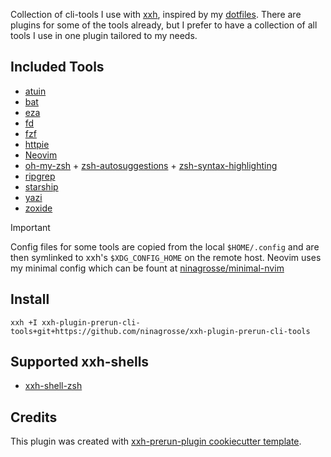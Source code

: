 Collection of cli-tools I use with [xxh](https://github.com/xxh/xxh), inspired by my [dotfiles](https://github.com/ninagrosse/dotfiles). There are plugins for some of the tools already, but I prefer to have a collection of all tools I use in one plugin tailored to my needs.

## Included Tools

* [atuin](https://github.com/atuinsh/atuin)
* [bat](https://github.com/sharkdp/bat)
* [eza](https://github.com/eza-community/eza)
* [fd](https://github.com/sharkdp/fd)
* [fzf](https://github.com/junegunn/fzf)
* [httpie](https://httpie.io/docs/cli/installation)
* [Neovim](https://github.com/neovim/neovim)
* [oh-my-zsh](https://github.com/ohmyzsh/ohmyzsh) + [zsh-autosuggestions](https://github.com/zsh-users/zsh-autosuggestions) + [zsh-syntax-highlighting](https://github.com/zsh-users/zsh-syntax-highlighting)
* [ripgrep](https://github.com/BurntSushi/ripgrep)
* [starship](https://starship.rs/guide/)
* [yazi](https://github.com/sxyazi/yazi)
* [zoxide](https://github.com/ajeetdsouza/zoxide)

> [!IMPORTANT]
> Config files for some tools are copied from the local `$HOME/.config` and are then symlinked to xxh's `$XDG_CONFIG_HOME` on the remote host. Neovim uses my minimal config which can be fount at [ninagrosse/minimal-nvim](https://github.com/ninagrosse/minimal-nvim)

## Install

```shell
xxh +I xxh-plugin-prerun-cli-tools+git+https://github.com/ninagrosse/xxh-plugin-prerun-cli-tools
```

## Supported xxh-shells

* [xxh-shell-zsh](https://github.com/xxh/xxh-shell-zsh)

## Credits

This plugin was created with [xxh-prerun-plugin cookiecutter template](https://github.com/xxh/cookiecutter-xxh-plugin-prerun).
